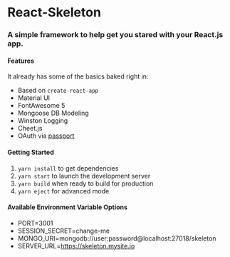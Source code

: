 # React-Skeleton

### A simple framework to help get you stared with your React.js app.

#### Features
It already has some of the basics baked right in:
- Based on `create-react-app`
- Material UI
- FontAwesome 5
- Mongoose DB Modeling
- Winston Logging
- Cheet.js
- OAuth via [passport](https://github.com/jaredhanson/passport)

#### Getting Started
1. `yarn install` to get dependencies
2. `yarn start` to launch the development server
3. `yarn build` when ready to build for production
4. `yarn eject` for advanced mode
 
#### Available Environment Variable Options
* PORT=3001
* SESSION_SECRET=change-me
* MONGO_URI=mongodb://user:password@localhost:27018/skeleton
* SERVER_URL=https://skeleton.mysite.io
